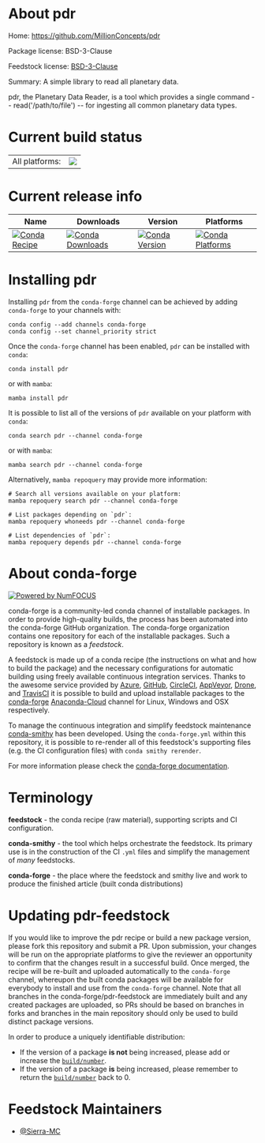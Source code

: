 About pdr
=========

Home: https://github.com/MillionConcepts/pdr

Package license: BSD-3-Clause

Feedstock license: [BSD-3-Clause](https://github.com/conda-forge/pdr-feedstock/blob/main/LICENSE.txt)

Summary: A simple library to read all planetary data.

pdr, the Planetary Data Reader, is a tool which provides a single command -- read('/path/to/file') -- for ingesting all common planetary data types.

Current build status
====================


<table><tr><td>All platforms:</td>
    <td>
      <a href="https://dev.azure.com/conda-forge/feedstock-builds/_build/latest?definitionId=16210&branchName=main">
        <img src="https://dev.azure.com/conda-forge/feedstock-builds/_apis/build/status/pdr-feedstock?branchName=main">
      </a>
    </td>
  </tr>
</table>

Current release info
====================

| Name | Downloads | Version | Platforms |
| --- | --- | --- | --- |
| [![Conda Recipe](https://img.shields.io/badge/recipe-pdr-green.svg)](https://anaconda.org/conda-forge/pdr) | [![Conda Downloads](https://img.shields.io/conda/dn/conda-forge/pdr.svg)](https://anaconda.org/conda-forge/pdr) | [![Conda Version](https://img.shields.io/conda/vn/conda-forge/pdr.svg)](https://anaconda.org/conda-forge/pdr) | [![Conda Platforms](https://img.shields.io/conda/pn/conda-forge/pdr.svg)](https://anaconda.org/conda-forge/pdr) |

Installing pdr
==============

Installing `pdr` from the `conda-forge` channel can be achieved by adding `conda-forge` to your channels with:

```
conda config --add channels conda-forge
conda config --set channel_priority strict
```

Once the `conda-forge` channel has been enabled, `pdr` can be installed with `conda`:

```
conda install pdr
```

or with `mamba`:

```
mamba install pdr
```

It is possible to list all of the versions of `pdr` available on your platform with `conda`:

```
conda search pdr --channel conda-forge
```

or with `mamba`:

```
mamba search pdr --channel conda-forge
```

Alternatively, `mamba repoquery` may provide more information:

```
# Search all versions available on your platform:
mamba repoquery search pdr --channel conda-forge

# List packages depending on `pdr`:
mamba repoquery whoneeds pdr --channel conda-forge

# List dependencies of `pdr`:
mamba repoquery depends pdr --channel conda-forge
```


About conda-forge
=================

[![Powered by
NumFOCUS](https://img.shields.io/badge/powered%20by-NumFOCUS-orange.svg?style=flat&colorA=E1523D&colorB=007D8A)](https://numfocus.org)

conda-forge is a community-led conda channel of installable packages.
In order to provide high-quality builds, the process has been automated into the
conda-forge GitHub organization. The conda-forge organization contains one repository
for each of the installable packages. Such a repository is known as a *feedstock*.

A feedstock is made up of a conda recipe (the instructions on what and how to build
the package) and the necessary configurations for automatic building using freely
available continuous integration services. Thanks to the awesome service provided by
[Azure](https://azure.microsoft.com/en-us/services/devops/), [GitHub](https://github.com/),
[CircleCI](https://circleci.com/), [AppVeyor](https://www.appveyor.com/),
[Drone](https://cloud.drone.io/welcome), and [TravisCI](https://travis-ci.com/)
it is possible to build and upload installable packages to the
[conda-forge](https://anaconda.org/conda-forge) [Anaconda-Cloud](https://anaconda.org/)
channel for Linux, Windows and OSX respectively.

To manage the continuous integration and simplify feedstock maintenance
[conda-smithy](https://github.com/conda-forge/conda-smithy) has been developed.
Using the ``conda-forge.yml`` within this repository, it is possible to re-render all of
this feedstock's supporting files (e.g. the CI configuration files) with ``conda smithy rerender``.

For more information please check the [conda-forge documentation](https://conda-forge.org/docs/).

Terminology
===========

**feedstock** - the conda recipe (raw material), supporting scripts and CI configuration.

**conda-smithy** - the tool which helps orchestrate the feedstock.
                   Its primary use is in the construction of the CI ``.yml`` files
                   and simplify the management of *many* feedstocks.

**conda-forge** - the place where the feedstock and smithy live and work to
                  produce the finished article (built conda distributions)


Updating pdr-feedstock
======================

If you would like to improve the pdr recipe or build a new
package version, please fork this repository and submit a PR. Upon submission,
your changes will be run on the appropriate platforms to give the reviewer an
opportunity to confirm that the changes result in a successful build. Once
merged, the recipe will be re-built and uploaded automatically to the
`conda-forge` channel, whereupon the built conda packages will be available for
everybody to install and use from the `conda-forge` channel.
Note that all branches in the conda-forge/pdr-feedstock are
immediately built and any created packages are uploaded, so PRs should be based
on branches in forks and branches in the main repository should only be used to
build distinct package versions.

In order to produce a uniquely identifiable distribution:
 * If the version of a package **is not** being increased, please add or increase
   the [``build/number``](https://docs.conda.io/projects/conda-build/en/latest/resources/define-metadata.html#build-number-and-string).
 * If the version of a package **is** being increased, please remember to return
   the [``build/number``](https://docs.conda.io/projects/conda-build/en/latest/resources/define-metadata.html#build-number-and-string)
   back to 0.

Feedstock Maintainers
=====================

* [@Sierra-MC](https://github.com/Sierra-MC/)

